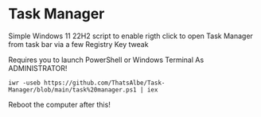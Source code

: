 # Task Manager

 Simple Windows 11 22H2 script to enable rigth click to open Task Manager from task bar via a few Registry Key tweak

 Requires you to launch PowerShell or Windows Terminal As ADMINISTRATOR! 

 ```
 iwr -useb https://github.com/ThatsAlbe/Task-Manager/blob/main/task%20manager.ps1 | iex
 ```

 Reboot the computer after this!
